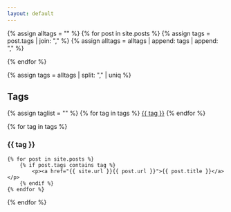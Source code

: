 ```yaml
---
layout: default
---
```


{% assign alltags = "" %}
{% for post in site.posts %}
    {% assign tags = post.tags | join: "," %}
    {% assign alltags = alltags | append: tags | append: "," %}

{% endfor %}

{% assign tags = alltags | split: "," | uniq %}

## Tags
<p>
{% assign taglist = "" %}
{% for tag in tags %}
    <a href="#{{ tag }}">{{ tag }}</a> 
{% endfor %}
</p>


{% for tag in tags %}
### {{ tag }}
    {% for post in site.posts %}
        {% if post.tags contains tag %}
            <p><a href="{{ site.url }}{{ post.url }}">{{ post.title }}</a></p>
        {% endif %}
    {% endfor %}
{% endfor %}